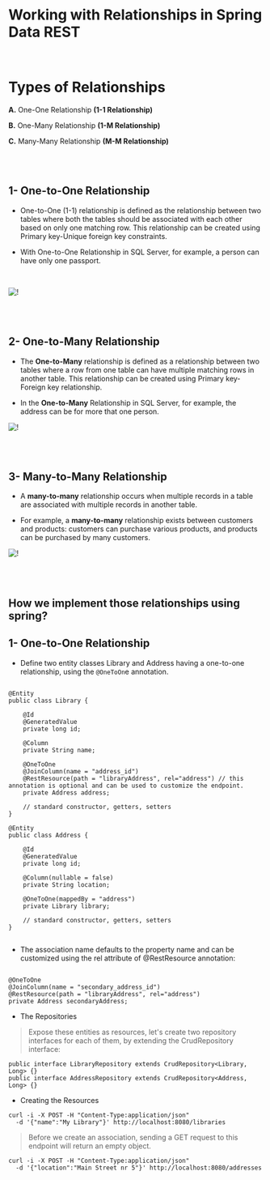 # Working with Relationships in Spring Data REST


<br>

# Types of Relationships

**A.** One-One Relationship **(1-1 Relationship)**

**B.** One-Many Relationship **(1-M Relationship)**

**C.** Many-Many Relationship **(M-M Relationship)**

<br>
<br>


## 1- One-to-One Relationship

- One-to-One (1-1) relationship is defined as the relationship between two tables where both the tables should be associated with each other based on only one matching row. This relationship can be created using Primary key-Unique foreign key constraints.

- With One-to-One Relationship in SQL Server, for example, a person can have only one passport. 

<br>

![!](https://www.tech-recipes.com/wp-content/uploads/2015/09/One_to_One_Relationship_SQL_Server.png)

<br>
<br>

## 2- One-to-Many Relationship

- The **One-to-Many** relationship is defined as a relationship between two tables where a row from one table can have multiple matching rows in another table. This relationship can be created using Primary key-Foreign key relationship.

- In the **One-to-Many** Relationship in SQL Server, for example, the address can be for more that one person.

![!](https://i.stack.imgur.com/jv1Gv.png)

<br>
<br>

## 3- Many-to-Many Relationship

- A **many-to-many** relationship occurs when multiple records in a table are associated with multiple records in another table.

- For example, a **many-to-many** relationship exists between customers and products: customers can purchase various products, and products can be purchased by many customers.

![!](https://i.stack.imgur.com/KXdHU.png)

<br>
<br>

## How we implement those relationships using spring? 

## 1- One-to-One Relationship

- Define two entity classes Library and Address having a one-to-one relationship, using the `@OneToOn`e annotation. 

```

@Entity
public class Library {

    @Id
    @GeneratedValue
    private long id;

    @Column
    private String name;

    @OneToOne
    @JoinColumn(name = "address_id")
    @RestResource(path = "libraryAddress", rel="address") // this annotation is optional and can be used to customize the endpoint.
    private Address address;
    
    // standard constructor, getters, setters
}

@Entity
public class Address {

    @Id
    @GeneratedValue
    private long id;

    @Column(nullable = false)
    private String location;

    @OneToOne(mappedBy = "address")
    private Library library;

    // standard constructor, getters, setters
}


```

- The association name defaults to the property name and can be customized using the rel attribute of @RestResource annotation:

```

@OneToOne
@JoinColumn(name = "secondary_address_id")
@RestResource(path = "libraryAddress", rel="address")
private Address secondaryAddress;

```

- The Repositories

> Expose these entities as resources, let's create two repository interfaces for each of them, by extending the CrudRepository interface:


```
public interface LibraryRepository extends CrudRepository<Library, Long> {}
public interface AddressRepository extends CrudRepository<Address, Long> {}
```

- Creating the Resources

```
curl -i -X POST -H "Content-Type:application/json" 
  -d '{"name":"My Library"}' http://localhost:8080/libraries
```

> Before we create an association, sending a GET request to this endpoint will return an empty object.

```
curl -i -X POST -H "Content-Type:application/json" 
  -d '{"location":"Main Street nr 5"}' http://localhost:8080/addresses
```



<br>
<br>
<br>
<br>
